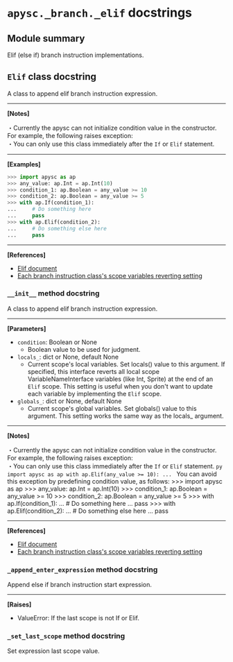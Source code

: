 # `apysc._branch._elif` docstrings

## Module summary

Elif (else if) branch instruction implementations.

## `Elif` class docstring

A class to append elif branch instruction expression.<hr>

**[Notes]**

 ・Currently the apysc can not initialize condition value in the constructor. For example, the following raises exception: <br> ・You can only use this class immediately after the `If` or `Elif` statement.<hr>

**[Examples]**

```py
>>> import apysc as ap
>>> any_value: ap.Int = ap.Int(10)
>>> condition_1: ap.Boolean = any_value >= 10
>>> condition_2: ap.Boolean = any_value >= 5
>>> with ap.If(condition_1):
...     # Do something here
...     pass
>>> with ap.Elif(condition_2):
...     # Do something else here
...     pass
```

<hr>

**[References]**

- [Elif document](https://simon-ritchie.github.io/apysc/elif.html)
- [Each branch instruction class's scope variables reverting setting](https://simon-ritchie.github.io/apysc/branch_instruction_variables_reverting_setting.html)

### `__init__` method docstring

A class to append elif branch instruction expression.<hr>

**[Parameters]**

- `condition`: Boolean or None
  - Boolean value to be used for judgment.
- `locals_`: dict or None, default None
  - Current scope's local variables. Set locals() value to this argument. If specified, this interface reverts all local scope VariableNameInterface variables (like Int, Sprite) at the end of an `Elif` scope. This setting is useful when you don't want to update each variable by implementing the `Elif` scope.
- `globals_`: dict or None, default None
  - Current scope's global variables. Set globals() value to this argument. This setting works the same way as the locals_ argument.

<hr>

**[Notes]**

 ・Currently the apysc can not initialize condition value in the constructor. For example, the following raises exception: <br> ・You can only use this class immediately after the `If` or `Elif` statement. ```py import apysc as ap with ap.Elif(any_value >= 10): ... ``` You can avoid this exception by predefining condition value, as follows: >>> import apysc as ap >>> any_value: ap.Int = ap.Int(10) >>> condition_1: ap.Boolean = any_value >= 10 >>> condition_2: ap.Boolean = any_value >= 5 >>> with ap.If(condition_1): ... # Do something here ... pass >>> with ap.Elif(condition_2): ... # Do something else here ... pass<hr>

**[References]**

- [Elif document](https://simon-ritchie.github.io/apysc/elif.html)
- [Each branch instruction class's scope variables reverting setting](https://simon-ritchie.github.io/apysc/branch_instruction_variables_reverting_setting.html)

### `_append_enter_expression` method docstring

Append else if branch instruction start expression.<hr>

**[Raises]**

- ValueError: If the last scope is not If or Elif.

### `_set_last_scope` method docstring

Set expression last scope value.